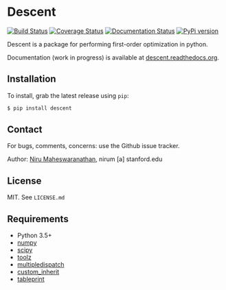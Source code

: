 # Descent

[![Build Status](https://travis-ci.org/nirum/descent.svg?branch=master)](https://travis-ci.org/nirum/descent)
[![Coverage Status](https://codecov.io/gh/nirum/descent/branch/master/graph/badge.svg)](https://codecov.io/gh/nirum/descent)
[![Documentation Status](https://readthedocs.org/projects/descent/badge/?version=master)](http://descent.readthedocs.org/en/latest/?badge=latest)
[![PyPi version](https://img.shields.io/pypi/v/descent.svg)](https://pypi.python.org/pypi/descent)

Descent is a package for performing first-order optimization in python.

Documentation (work in progress) is available at [descent.readthedocs.org](http://descent.readthedocs.org/en/latest/).

## Installation
To install, grab the latest release using `pip`:

```bash
$ pip install descent
```

## Contact
For bugs, comments, concerns: use the Github issue tracker.

Author: [Niru Maheswaranathan](http://niru.org/), nirum [a] stanford.edu

## License
MIT. See `LICENSE.md`

## Requirements

- Python 3.5+
- [numpy](http://www.numpy.org)
- [scipy](http://www.scipy.org)
- [toolz](https://github.com/pytoolz/toolz)
- [multipledispatch](https://github.com/mrocklin/multipledispatch)
- [custom_inherit](https://github.com/meowklaski/custom_inherit)
- [tableprint](https://github.com/nirum/tableprint)
